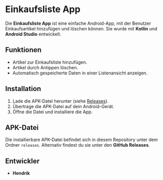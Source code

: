 # Einkaufsliste App

Die **Einkaufsliste App** ist eine einfache Android-App, mit der Benutzer Einkaufsartikel hinzufügen und löschen können. Sie wurde mit **Kotlin** und **Android Studio** entwickelt.

## Funktionen
- Artikel zur Einkaufsliste hinzufügen.
- Artikel durch Antippen löschen.
- Automatisch gespeicherte Daten in einer Listenansicht anzeigen.

## Installation
1. Lade die APK-Datei herunter (siehe [Releases](#releases)).
2. Übertrage die APK-Datei auf dein Android-Gerät.
3. Öffne die Datei und installiere die App.

## APK-Datei
Die installierbare APK-Datei befindet sich in diesem Repository unter dem Ordner `releases`. Alternativ findest du sie unter den **GitHub Releases**.

## Entwickler
- **Hendrik**